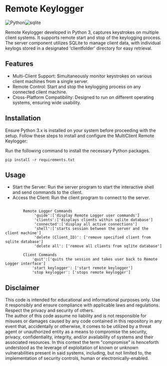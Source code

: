 # Remote Keylogger

<img src="https://img.shields.io/badge/Python-FFD43B?style=for-the-badge&logo=python&logoColor=blue" alt="Python"><img src="https://img.shields.io/badge/Sqlite-003B57?style=for-the-badge&logo=sqlite&logoColor=white" alt="sqlite">

Remote Keylogger developed in Python 3, captures keystrokes on multiple client systems. It supports remote start and stop of the keylogging process. The server component utilizes SQLite to manage client data, with individual keylogs stored in a designated 'clientfolder' directory for easy retrieval.


## Features

* Multi-Client Support: Simultaneously monitor keystrokes on various client machines from a single server.
* Remote Control: Start and stop the keylogging process on any connected client machine.
* Cross-Platform Compatibility: Designed to run on different operating systems, ensuring wide usability.



## Installation

Ensure Python 3.x is installed on your system before proceeding with the setup. Follow these steps to install and configure the MultiClient Remote Keylogger:

Run the following command to install the necessary Python packages.

`
  pip install -r requirements.txt
`


## Usage 

* Start the Server: Run the server program to start the interactive shell and send commands to the client.
* Access the Client: Run the client program to connect to the server.


```

        Remote Logger Commands
             'guide':['display Remote Logger user commands']
             'clients':['displays clients within sqlite database']
             'connected':['display all active connections']
             'shell':['starts session between the server and the client machine']
             'delete (Client_ID)': ['remove specified client from sqlite database']
             'delete all': ['remove all clients from sqlite database']
             
        Client Commands                                                
            'quit':['quits the session and takes user back to Remote Logger interface']           
            'start keylogger': ['start remote keylogger']
            'stop keylogger': ['stops remote keylogger']   

```



## Disclaimer

This code is intended for educational and informational purposes only. Use it responsibly and ensure compliance with applicable laws and regulations. Respect the privacy and security of others.  
The author of this code assume no liability and is not responsible for misuses or damages caused by any code contained in this repository in any event that, accidentally or otherwise, it comes to be utilized by a threat agent or unauthorized entity as a means to compromise the security, privacy, confidentiality, integrity, and/or availability of systems and their associated resources. In this context the term "compromise" is henceforth understood as the leverage of exploitation of known or unknown vulnerabilities present in said systems, including, but not limited to, the implementation of security controls, human or electronically-enabled.

